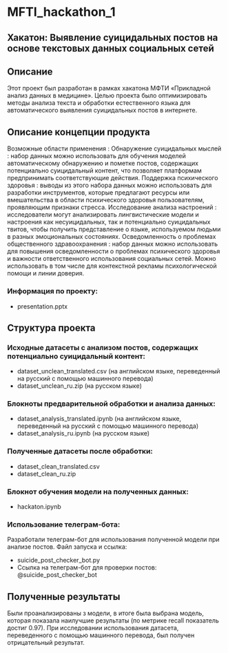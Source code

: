 # MFTI_hackathon_1
## Хакатон: Выявление суицидальных постов на основе текстовых данных социальных сетей
## Описание
Этот проект был разработан в рамках хакатона МФТИ «Прикладной анализ данных в медицине». Целью проекта было оптимизировать методы анализа текста и обработки естественного языка для автоматического выявления суицидальных постов в интернете.

## Описание концепции продукта

Возможные области применения :
Обнаружение суицидальных мыслей : набор данных можно использовать для обучения моделей автоматическому обнаружению и пометке постов, содержащих потенциально суицидальный контент, что позволяет платформам предпринимать соответствующие действия. Поддержка психического здоровья : выводы из этого набора данных можно использовать для разработки инструментов, которые предлагают ресурсы или вмешательства в области психического здоровья пользователям, проявляющим признаки стресса. Исследование анализа настроений : исследователи могут анализировать лингвистические модели и настроения как несуицидальных, так и потенциально суицидальных твитов, чтобы получить представление о языке, используемом людьми в разных эмоциональных состояниях. Осведомленность о проблемах общественного здравоохранения : набор данных можно использовать для повышения осведомленности о проблемах психического здоровья и важности ответственного использования социальных сетей. Можно использовать в том числе для контекстной рекламы психологической помощи и линии доверия.

### Информация по проекту:
- presentation.pptx

## Структура проекта
### Исходные датасеты с анализом постов, содержащих потенциально суицидальный контент:
- dataset_unclean_translated.csv (на английском языке, переведенный на русский с помощью машинного перевода)
- dataset_unclean_ru.zip (на русском языке)

### Блокноты предварительной обработки и анализа данных:
- dataset_analysis_translated.ipynb (на английском языке, переведенный на русский с помощью машинного перевода)
- dataset_analysis_ru.ipynb (на русском языке)

### Полученные датасеты после обработки:
- dataset_clean_translated.csv
- dataset_clean_ru.zip

### Блокнот обучения модели на полученных данных:
- hackaton.ipynb

### Использование телеграм-бота:
Разработали телеграм-бот для использования полученной модели при анализе постов. Файл запуска и ссылка:
- suicide_post_checker_bot.py
- Ссылка на телеграм-бот для проверки постов: @suicide_post_checker_bot

## Полученные результаты
Были проанализированы з модели, в итоге была выбрана модель, которая показала наилучшие результаты (по метрике recall показатель достиг 0.97). При исследовании использования датасета, переведенного с помощью машинного перевода, был получен отрицательный результат.

